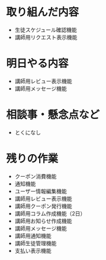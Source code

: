 # 取り組んだ内容
* 生徒スケジュール確認機能
* 講師用リクエスト表示機能

# 明日やる内容
* 講師用レビュー表示機能
* 講師用メッセージ機能

# 相談事・懸念点など
* とくになし

# 残りの作業
- クーポン消費機能
- 通知機能
- ユーザー情報編集機能
- 講師用レビュー表示機能
- 講師用クーポン発行機能
- 講師用コラム作成機能（2日）
- 講師用お知らせ作成機能
- 講師用メッセージ機能
- 講師用通知機能
- 講師生徒管理機能
- 支払い表示機能
